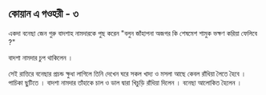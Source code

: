 ## কোয়ান এ গওহরী - ৩

একদা বনেছা জেন গুরু বাদশাহ নামদারকে পুছ করেন "বলুন জাঁহাপনা অজগর কি শেষমেশ শামুক ভক্ষণ করিয়া ফেলিবে ?"

বাদশা নামদার চুপ থাকিলেন ।

সেই রাত্তিরে বনেছার প্রচন্ড ক্ষুধা লাগিলে তিনি দেখেন ঘরে সকল খাদ্য ও মসলা আছে কেবল রাঁধিয়া লৈতে হৈবে । পাচিকা ছুটিতে । বাদশা নামদার তাঁহাকে চাল ও ডাল দ্বারা খিচুড়ি রাঁধিয়া দিলেন ।
বনেছা আলোকিত হৈলেন ।
